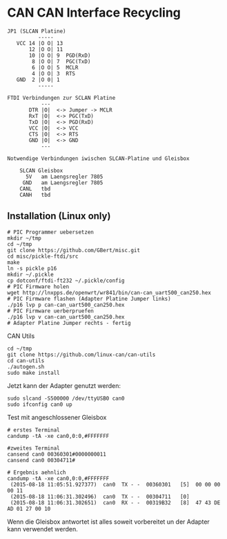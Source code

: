 CAN CAN Interface Recycling
===========================

```
JP1 (SLCAN Platine)
          -----
   VCC 14 |O O| 13          
       12 |O O| 11          
       10 |O O| 9  PGD(RxD) 
        8 |O O| 7  PGC(TxD) 
        6 |O O| 5  MCLR
        4 |O O| 3  RTS        
   GND  2 |O 0| 1          
          -----

FTDI Verbindungen zur SCLAN Platine
           ---
       DTR |O|  <-> Jumper -> MCLR
       RxT |O|  <-> PGC(TxD)
       TxD |O|  <-> PGD(RxD)
       VCC |O|  <-> VCC
       CTS |O|  <-> RTS
       GND |O|  <-> GND
           ---

Notwendige Verbindungen iwischen SLCAN-Platine und Gleisbox

    SLCAN Gleisbox
      5V   am Laengsregler 7805
     GND   am Laengsregler 7805
    CANL   tbd
    CANH   tbd
```
Installation (Linux only)
-------------------------
```
# PIC Programmer uebersetzen
mkdir ~/tmp
cd ~/tmp
git clone https://github.com/GBert/misc.git
cd misc/pickle-ftdi/src
make
ln -s pickle p16
mkdir ~/.pickle
cp dotconf/ftdi-ft232 ~/.pickle/config
# PIC Firmware holen
wget http://lnxpps.de/openwrt/wr841/bin/can-can_uart500_can250.hex
# PIC Firmware flashen (Adapter Platine Jumper links)
./p16 lvp p can-can_uart500_can250.hex
# PIC Firmware uerberpruefen
./p16 lvp v can-can_uart500_can250.hex
# Adapter Platine Jumper rechts - fertig
```

CAN Utils
```
cd ~/tmp
git clone https://github.com/linux-can/can-utils
cd can-utils
./autogen.sh
sudo make install
```
Jetzt kann der Adapter genutzt werden:
```
sudo slcand -S500000 /dev/ttyUSB0 can0
sudo ifconfig can0 up
```

Test mit angeschlossener Gleisbox
```
# erstes Terminal
candump -tA -xe can0,0:0,#FFFFFFF

#zweites Terminal
cansend can0 00360301#0000000011
cansend can0 00304711#

# Ergebnis aehnlich
candump -tA -xe can0,0:0,#FFFFFFF
 (2015-08-18 11:05:51.927377)  can0  TX - -  00360301   [5]  00 00 00 00 11
 (2015-08-18 11:06:31.302496)  can0  TX - -  00304711   [0]
 (2015-08-18 11:06:31.302651)  can0  RX - -  00319B32   [8]  47 43 DE AD 01 27 00 10
```
Wenn die Gleisbox antwortet ist alles soweit vorbereitet un der Adapter kann verwendet werden.

